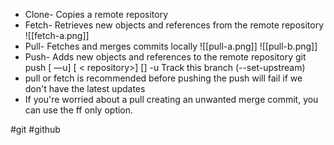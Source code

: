 - Clone- Copies a remote repository
- Fetch- Retrieves new objects and references from the remote repository ![[fetch-a.png]]
- Pull- Fetches and merges commits locally ![[pull-a.png]] ![[pull-b.png]]
- Push- Adds new objects and references to the remote repository
  git push [ —u] [ < repository>] [<branch>]
  -u Track this branch (--set-upstream)
- pull or fetch is recommended before pushing the push will fail if we don't have the latest updates 
- If you're worried about a pull creating an unwanted merge commit, you can use the ff only option.

#git #github 
